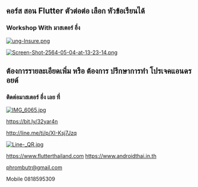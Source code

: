 ##  คอร์ส สอน Flutter ตัวต่อต่อ เลือก หัวข้อเรียนได้
### Workshop With มาสเตอร์ อึ่ง

[![ung-Insure.png](https://i.postimg.cc/Y0X2Z3gK/ung-Insure.png)](https://postimg.cc/5QCMF8nn)

[![Screen-Shot-2564-05-04-at-13-23-14.png](https://i.postimg.cc/kMw52nH1/Screen-Shot-2564-05-04-at-13-23-14.png)](https://postimg.cc/fktsFhDm)

## ต้องการรายละเอียดเพิ่ม หรือ ต้องการ ปรึกษาการทำ โปรเจคแอนดรอยด์
### ติดต่อมาสเตอร์ อึ่ง เลย ที่

[![IMG_6065.jpg](https://s26.postimg.cc/kajrs6fbt/IMG_6065.jpg)](https://postimg.cc/image/7j5llo5jp/)

https://bit.ly/32yar4n

http://line.me/ti/p/XI-Ksj7Jzq

[![Line-_QR.jpg](https://s26.postimg.cc/dwuoozv15/Line-_QR.jpg)](https://postimg.cc/image/mrvizijth/)

https://www.flutterthailand.com
https://www.androidthai.in.th

phrombutr@gmail.com

Mobile 0818595309

